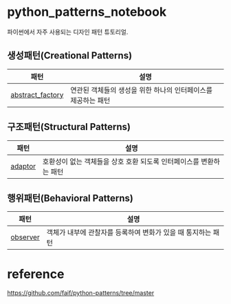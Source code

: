 # python_patterns_notebook
파이썬에서 자주 사용되는 디자인 패턴 튜토리얼.

## 생성패턴(Creational Patterns)
| 패턴 | 설명 |
|:----:|-----|
| [abstract_factory](https://github.com/HyeongminMoon/python_patterns_notebook/blob/main/Creational/abstract_factory.ipynb) | 연관된 객체들의 생성을 위한 하나의 인터페이스를 제공하는 패턴 |

## 구조패턴(Structural Patterns)
| 패턴 | 설명 |
|:----:|-----|
| [adaptor](https://github.com/HyeongminMoon/python_patterns_notebook/blob/main/Structural/adaptor.ipynb) | 호환성이 없는 객체들을 상호 호환 되도록 인터페이스를 변환하는 패턴 |


## 행위패턴(Behavioral Patterns)
| 패턴 | 설명 |
|:----:|-----|
| [observer](https://github.com/HyeongminMoon/python_patterns_notebook/blob/main/Behavioral/observer.ipynb) | 객체가 내부에 관찰자를 등록하여 변화가 있을 때 통지하는 패턴 |


# reference
https://github.com/faif/python-patterns/tree/master
